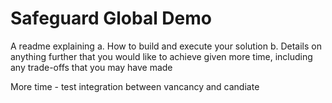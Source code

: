 # Safeguard Global Demo

A readme explaining
a. How to build and execute your solution
b. Details on anything further that you would like to achieve given more
time, including any trade-offs that you may have made


More time - test integration between vancancy and candiate